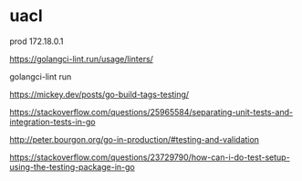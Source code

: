 # uacl

prod 172.18.0.1

https://golangci-lint.run/usage/linters/

golangci-lint run

https://mickey.dev/posts/go-build-tags-testing/

https://stackoverflow.com/questions/25965584/separating-unit-tests-and-integration-tests-in-go

http://peter.bourgon.org/go-in-production/#testing-and-validation

https://stackoverflow.com/questions/23729790/how-can-i-do-test-setup-using-the-testing-package-in-go